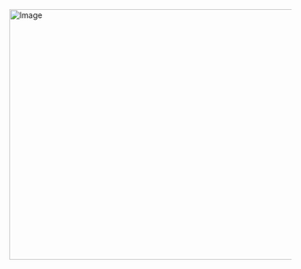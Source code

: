 
<img width="559" height="447" alt="Image" src="https://github.com/user-attachments/assets/e70167e1-d2e5-4e2b-85db-3ab9e3dd821c" />
